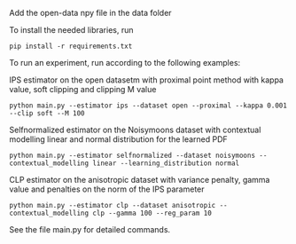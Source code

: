 Add the open-data npy file in the data folder

To install the needed libraries, run

```
pip install -r requirements.txt
```

To run an experiment, run according to the following examples:

IPS estimator on the open datasetm with proximal point method with kappa value, soft clipping and clipping M value
```
python main.py --estimator ips --dataset open --proximal --kappa 0.001 --clip soft --M 100
```

Selfnormalized estimator on the Noisymoons dataset with contextual modelling linear and normal distribution for the learned PDF
```
python main.py --estimator selfnormalized --dataset noisymoons --contextual_modelling linear --learning_distribution normal
```

CLP estimator on the anisotropic dataset with variance penalty, gamma value and penalties on the norm of the IPS parameter 
```
python main.py --estimator clp --dataset anisotropic --contextual_modelling clp --gamma 100 --reg_param 10
```

See the file main.py for detailed commands.
